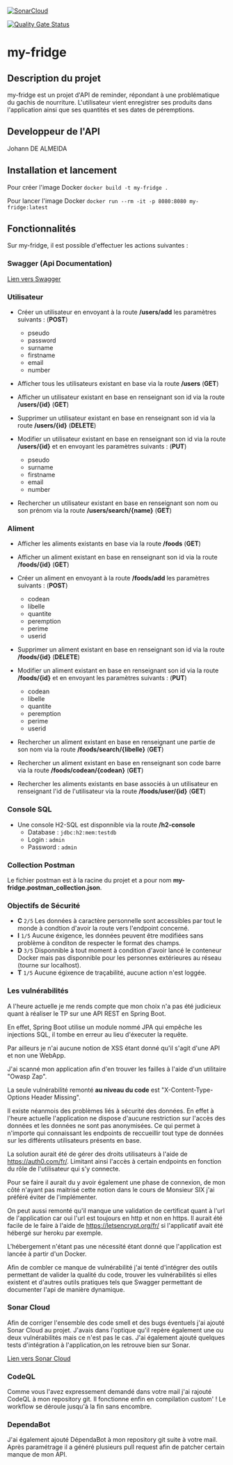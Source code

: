[![SonarCloud](https://sonarcloud.io/images/project_badges/sonarcloud-white.svg)](https://sonarcloud.io/dashboard?id=Johann-gif_my-fridge)

[![Quality Gate Status](https://sonarcloud.io/api/project_badges/measure?project=Johann-gif_my-fridge&metric=alert_status)](https://sonarcloud.io/dashboard?id=Johann-gif_my-fridge)

# my-fridge

## Description du projet

my-fridge est un projet d'API de reminder, répondant à une problématique du gachis de nourriture.
L'utilisateur vient enregistrer ses produits dans l'application ainsi que ses quantités et ses dates de péremptions.

## Developpeur de l'API

Johann DE ALMEIDA

## Installation et lancement

Pour créer l'image Docker
`docker build -t my-fridge .`

Pour lancer l'image Docker
`docker run --rm -it -p 8080:8080 my-fridge:latest`

## Fonctionnalités

Sur my-fridge, il est possible d'effectuer les actions suivantes :

### Swagger (Api Documentation)

[Lien vers Swagger](http://localhost:8080/swagger-ui.html)

### Utilisateur

- Créer un utilisateur en envoyant à la route **/users/add** les paramètres suivants : (**POST**)

    - pseudo
    - password
    - surname
    - firstname
    - email
    - number

- Afficher tous les utilisateurs existant en base via la route **/users** (**GET**)

- Afficher un utilisateur existant en base en renseignant son id via la route **/users/{id}** (**GET**)

- Supprimer un utilisateur existant en base en renseignant son id via la route **/users/{id}** (**DELETE**)

- Modifier un utilisateur existant en base en renseignant son id via la route **/users/{id}** et en envoyant les paramètres suivants : (**PUT**)
    
    - pseudo
    - surname
    - firstname
    - email
    - number

- Rechercher un utilisateur existant en base en renseignant son nom ou son prénom via la route **/users/search/{name}** (**GET**)

### Aliment

- Afficher les aliments existants en base via la route **/foods** (**GET**)

- Afficher un aliment existant en base en renseignant son id via la route **/foods/{id}** (**GET**)

- Créer un aliment en envoyant à la route **/foods/add** les paramètres suivants : (**POST**)

    - codean
    - libelle
    - quantite
    - peremption
    - perime
    - userid
    
- Supprimer un aliment existant en base en renseignant son id via la route **/foods/{id}** (**DELETE**)

- Modifier un aliment existant en base en renseignant son id via la route **/foods/{id}** et en envoyant les paramètres suivants : (**PUT**)

    - codean
    - libelle
    - quantite
    - peremption
    - perime
    - userid

- Rechercher un aliment existant en base en renseignant une partie de son nom via la route **/foods/search/{libelle}** (**GET**)

- Rechercher un aliment existant en base en renseignant son code barre via la route **/foods/codean/{codean}** (**GET**)

- Rechercher les aliments existants en base associés à un utilisateur en renseignant l'id de l'utilisateur via la route **/foods/user/{id}** (**GET**)

### Console SQL

- Une console H2-SQL est disponnible via la route **/h2-console**
    - Database : `jdbc:h2:mem:testdb`
    - Login : `admin`
    - Password : `admin`

### Collection Postman

Le fichier postman est à la racine du projet et a pour nom **my-fridge.postman_collection.json**.

### Objectifs de Sécurité

- **C** `2/5` Les données à caractère personnelle sont accessibles par tout le monde à condtion d'avoir la route vers l'endpoint concerné.
- **I** `1/5` Aucune éxigence, les données peuvent être modifiées sans problème à conditon de respecter le format des champs.
- **D** `3/5` Disponnible à tout moment à condition d'avoir lancé le conteneur Docker mais pas disponnible pour les personnes extérieures au réseau (tourne sur localhost).
- **T** `1/5` Aucune égixence de traçabilité, aucune action n'est loggée.

### Les vulnérabilités

A l'heure actuelle je me rends compte que mon choix n'a pas été judicieux quant à réaliser le TP sur une API REST en Spring Boot.

En effet, Spring Boot utilise un module nommé JPA qui empêche les injections SQL, il tombe en erreur au lieu d'éxecuter la requête.

Par ailleurs je n'ai aucune notion de XSS étant donné qu'il s'agit d'une API et non une WebApp.

J'ai scanné mon application afin d'en trouver les failles à l'aide d'un utilitaire "Owasp Zap".

La seule vulnérabilité remonté **au niveau du code** est "X-Content-Type-Options Header Missing".

Il existe néanmois des problèmes liés à sécurité des données.
En effet à l'heure actuelle l'application ne dispose d'aucune restriction sur l'accès des données et les données ne sont pas anonymisées.
Ce qui permet à n'importe qui connaissant les endpoints de reccueillir tout type de données sur les différents utilisateurs présents en base.

La solution aurait été de gérer des droits utilisateurs à l'aide de https://auth0.com/fr/.
Limitant ainsi l'accès à certain endpoints en fonction du rôle de l'utilisateur qui s'y connecte.

Pour se faire il aurait du y avoir également une phase de connexion, de mon côté n'ayant pas maitrisé cette notion dans le cours de Monsieur SIX j'ai préféré éviter de l'implémenter.

On peut aussi remonté qu'il manque une validation de certificat quant à l'url de l'application car oui l'url est toujours en http et non en https.
Il aurait été facile de le faire à l'aide de https://letsencrypt.org/fr/ si l'applicatif avait été hébergé sur heroku par exemple.

L'hébergement n'étant pas une nécessité étant donné que l'application est lancée à partir d'un Docker.

Afin de combler ce manque de vulnérabilité j'ai tenté d'intégrer des outils permettant de valider la qualité du code, trouver les vulnérabilités si elles existent et d'autres outils pratiques tels que Swagger permettant de documenter l'api de manière dynamique.

### Sonar Cloud

Afin de corriger l'ensemble des code smell et des bugs éventuels j'ai ajouté Sonar Cloud au projet.
J'avais dans l'optique qu'il repère également une ou deux vulnérabilités mais ce n'est pas le cas.
J'ai également ajouté quelques tests d'intégration à l'application,on les retrouve bien sur Sonar.

[Lien vers Sonar Cloud](https://sonarcloud.io/dashboard?id=Johann-gif_my-fridge)


### CodeQL

Comme vous l'avez expressement demandé dans votre mail j'ai rajouté CodeQL à mon repository git.
Il fonctionne enfin en compilation custom' !
Le workflow se déroule jusqu'à la fin sans encombre.

### DependaBot

J'ai également ajouté DépendaBot à mon repository git suite à votre mail.
Après paramétrage il a généré plusieurs pull request afin de patcher certain manque de mon API.
